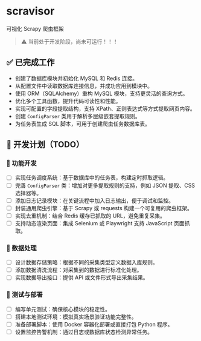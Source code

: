 # scravisor
可视化 Scrapy 爬虫框架

> ⚠️ 当前处于开发阶段，尚未可运行！！！

## ✅ 已完成工作
- 创建了数据库模块并初始化 MySQL 和 Redis 连接。
- 从配置文件中读取数据库连接信息，并成功应用到模块中。
- 使用 ORM（SQLAlchemy）重构 MySQL 模块，支持更灵活的查询方式。
- 优化多个工具函数，提升代码可读性和性能。
- 实现可配置的字段提取结构，支持 XPath、正则表达式等方式提取网页内容。
- 创建 `ConfigParser` 类用于解析多层级嵌套提取规则。
- 为任务表生成 SQL 脚本，可用于创建爬虫任务数据库表。

## 📅 开发计划（TODO）

### 🔧 功能开发
- [ ] 实现任务调度系统：基于数据库中的任务表，构建定时抓取逻辑。
- [ ] 完善 `ConfigParser` 类：增加对更多提取规则的支持，例如 JSON 提取、CSS 选择器等。
- [ ] 添加日志记录模块：在关键流程中加入日志输出，便于调试和监控。
- [ ] 封装通用爬虫引擎：基于 Scrapy 或 requests 构建一个可复用的爬虫框架。
- [ ] 实现去重机制：结合 Redis 缓存已抓取的 URL，避免重复采集。
- [ ] 支持动态渲染页面：集成 Selenium 或 Playwright 支持 JavaScript 页面抓取。

### 💾 数据处理
- [ ] 设计数据存储策略：根据不同的采集类型定义数据入库规则。
- [ ] 添加数据清洗流程：对采集到的数据进行标准化处理。
- [ ] 实现数据导出接口：提供 API 或文件形式导出采集结果。

### 🧪 测试与部署
- [ ] 编写单元测试：确保核心模块的稳定性。
- [ ] 搭建本地测试环境：模拟真实场景验证功能完整性。
- [ ] 准备部署脚本：使用 Docker 容器化部署或直接打包 Python 程序。
- [ ] 设置监控告警机制：通过日志或数据库状态检测异常任务。